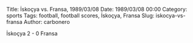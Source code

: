 Title: İskoçya vs. Fransa, 1989/03/08
Date: 1989/03/08 00:00
Category: sports
Tags: football, football scores, İskoçya, Fransa
Slug: iskocya-vs-fransa
Author: carbonero


İskoçya 2 - 0 Fransa
